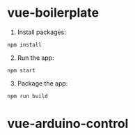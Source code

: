 # vue-boilerplate

1. Install packages:

```
npm install
```

2. Run the app:

```
npm start
```

3. Package the app:

```
npm run build
```
# vue-arduino-control
